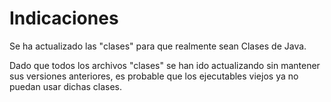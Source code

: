 # Indicaciones

Se ha actualizado las "clases" para que realmente sean Clases de Java.

Dado que todos los archivos "clases" se han ido actualizando sin mantener sus versiones anteriores, es probable que los ejecutables viejos
ya no puedan usar dichas clases.
